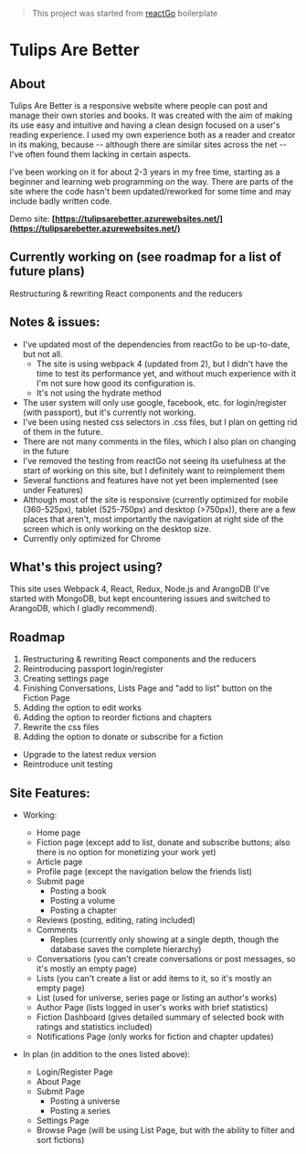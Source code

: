 
> This project was started from [reactGo](https://github.com/reactGo/reactGo) boilerplate

# Tulips Are Better


## About
Tulips Are Better is a responsive website where people can post and manage their own stories and books. It was created with the aim of making its use easy and intuitive and having a clean design focused on a user's reading experience. I used my own experience both as a reader and creator in its making, because -- although there are similar sites across the net -- I've often found them lacking in certain aspects.


I've been working on it for about 2-3 years in my free time, starting as a beginner and learning web programming on the way. There are parts of the site where the code hasn't been updated/reworked for some time and may include badly written code.

Demo site: **[https://tulipsarebetter.azurewebsites.net/](https://tulipsarebetter.azurewebsites.net/)**


## Currently working on (see roadmap for a list of future plans)

Restructuring & rewriting React components and the reducers


## Notes & issues:

- I've updated most of the dependencies from reactGo to be up-to-date, but not all.
    - The site is using webpack 4 (updated from 2), but I didn't have the time to test its performance yet, and without much experience with it I'm not sure how good its configuration is.
    - It's not using the hydrate method
- The user system will only use google, facebook, etc. for login/register (with passport), but it's currently not working.
- I've been using nested css selectors in .css files, but I plan on getting rid of them in the future.
- There are not many comments in the files, which I also plan on changing in the future
- I've removed the testing from reactGo not seeing its usefulness at the start of working on this site, but I definitely want to reimplement them
- Several functions and features have not yet been implemented (see under Features)
- Although most of the site is responsive (currently optimized for mobile (360-525px), tablet (525-750px) and desktop (>750px)), there are a few places that aren't, most importantly the navigation at right side of the screen which is only working on the desktop size.
- Currently only optimized for Chrome


## What's this project using?

This site uses Webpack 4, React, Redux, Node.js and ArangoDB (I've started with MongoDB, but kept encountering issues and switched to ArangoDB, which I gladly recommend).


## Roadmap

1. Restructuring & rewriting React components and the reducers
2. Reintroducing passport login/register
3. Creating settings page
4. Finishing Conversations, Lists Page and "add to list" button on the Fiction Page
5. Adding the option to edit works
6. Adding the option to reorder fictions and chapters
7. Rewrite the css files
8. Adding the option to donate or subscribe for a fiction

- Upgrade to the latest redux version
- Reintroduce unit testing


## Site Features:

- Working:
    - Home page
    - Fiction page (except add to list, donate and subscribe buttons; also there is no option for monetizing your work yet)
    - Article page
    - Profile page (except the navigation below the friends list)
    - Submit page
      - Posting a book
      - Posting a volume
      - Posting a chapter
    - Reviews (posting, editing, rating included)
    - Comments
      - Replies (currently only showing at a single depth, though the database saves the complete hierarchy)
    - Conversations (you can't create conversations or post messages, so it's mostly an empty page)
    - Lists (you can't create a list or add items to it, so it's mostly an empty page)
    - List (used for universe, series page or listing an author's works)
    - Author Page (lists logged in user's works with brief statistics)
    - Fiction Dashboard (gives detailed summary of selected book with ratings and statistics included)
    - Notifications Page (only works for fiction and chapter updates)

- In plan (in addition to the ones listed above):
    - Login/Register Page
    - About Page
    - Submit Page
      - Posting a universe
      - Posting a series
    - Settings Page
    - Browse Page (will be using List Page, but with the ability to filter and sort fictions)